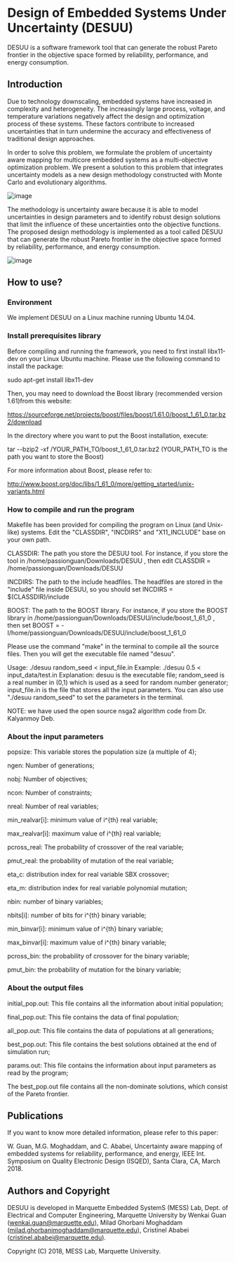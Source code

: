# Design of Embedded Systems Under Uncertainty (DESUU)

DESUU is a software framework tool that can generate the robust Pareto frontier in the objective space formed by reliability, performance, and energy consumption.

## Introduction

Due to technology downscaling, embedded systems have increased in complexity and heterogeneity. The increasingly large process, voltage, and temperature variations negatively affect the design and optimization process of these systems. These factors contribute to increased uncertainties that in turn undermine the accuracy and effectiveness of traditional design approaches. 

In order to solve this problem, we formulate the problem of uncertainty aware mapping for multicore embedded systems as a multi-objective optimization problem. We present a solution to this problem that integrates uncertainty models as a new design methodology constructed with Monte Carlo and evolutionary algorithms. 

![image](https://github.com/passionguan/DESUU/tree/master/Figures/fig_block_diagram.jpeg)

The methodology is uncertainty aware because it is able to model uncertainties in design parameters and to identify robust design solutions that limit the influence of these uncertainties onto the objective functions. The proposed design methodology is implemented as a tool called DESUU that can generate the robust Pareto frontier in the objective space formed by reliability, performance, and energy consumption.

![image](https://github.com/passionguan/DESUU/tree/master/Figures/fig_5_percent_ABS_3D.jpeg)

## How to use?

### Environment

We implement DESUU on a Linux machine running Ubuntu 14.04.

### Install prerequisites library

Before compiling and running the framework, you need to first install libx11-dev on your Linux Ubuntu machine. Please use the following command to install the package:

sudo apt-get install libx11-dev

Then, you may need to download the Boost library (recommended version 1.61)from this website:

https://sourceforge.net/projects/boost/files/boost/1.61.0/boost_1_61_0.tar.bz2/download

In the directory where you want to put the Boost installation, execute:

tar --bzip2 -xf /YOUR_PATH_TO/boost_1_61_0.tar.bz2
(YOUR_PATH_TO is the path you want to store the Boost)

For more information about Boost, please refer to: 

http://www.boost.org/doc/libs/1_61_0/more/getting_started/unix-variants.html

### How to compile and run the program

Makefile has been provided for compiling the program on Linux (and Unix-like) systems. Edit the "CLASSDIR", "INCDIRS" and "X11_INCLUDE" base on your own path.

CLASSDIR: The path you store the DESUU tool. For instance, if you store the tool in /home/passionguan/Downloads/DESUU , then edit CLASSDIR = /home/passionguan/Downloads/DESUU

INCDIRS: The path to the include headfiles. The headfiles are stored in the "include" file inside DESUU, so you should set INCDIRS = $(CLASSDIR)/include

BOOST: The path to the BOOST library. For instance, if you store the BOOST library in /home/passionguan/Downloads/DESUU/include/boost_1_61_0 , then set BOOST = -I/home/passionguan/Downloads/DESUU/include/boost_1_61_0

Please use the command "make" in the terminal to compile all the source files. Then you will get the executable file named "desuu".

Usage: ./desuu random_seed < input_file.in
Example: ./desuu 0.5 < input_data/test.in
Explanation: desuu is the executable file; random_seed is a real number in (0,1) which is used as a seed for random number generator; input_file.in is the file that stores all the input parameters. You can also use "./desuu random_seed" to set the parameters in the terminal.

NOTE: we have used the open source nsga2 algorithm code from Dr. Kalyanmoy Deb.

### About the input parameters

popsize: This variable stores the population size (a multiple of 4);

ngen: Number of generations;

nobj: Number of objectives;

ncon: Number of constraints;

nreal: Number of real variables;

min_realvar[i]: minimum value of i^{th} real variable;

max_realvar[i]: maximum value of i^{th} real variable;

pcross_real: The probability of crossover of the real variable;

pmut_real: the probability of mutation of the real variable;

eta_c: distribution index for real variable SBX crossover;

eta_m: distribution index for real variable polynomial mutation;

nbin: number of binary variables;

nbits[i]: number of bits for i^{th} binary variable;

min_binvar[i]: minimum value of i^{th} binary variable;

max_binvar[i]: maximum value of i^{th} binary variable;

pcross_bin: the probability of crossover for the binary variable;

pmut_bin: the probability of mutation for the binary variable;

### About the output files

initial_pop.out: This file contains all the information about initial population;

final_pop.out: This file contains the data of final population;

all_pop.out: This file contains the data of populations at all generations;

best_pop.out: This file contains the best solutions obtained at the end of simulation run;

params.out: This file contains the information about input parameters as read by the program;

The best_pop.out file contains all the non-dominate solutions, which consist of the Pareto frontier.


## Publications

If you want to know more detailed information, please refer to this paper:

W. Guan, M.G. Moghaddam, and C. Ababei, Uncertainty aware mapping of embedded systems for reliability, performance, and energy, IEEE Int. Symposium on Quality Electronic Design (ISQED), Santa Clara, CA, March 2018.

## Authors and Copyright

DESUU is developed in Marquette Embedded SystemS (MESS) Lab, Dept. of Electrical and Computer Engineering, Marquette University by Wenkai Guan (wenkai.guan@marquette.edu), Milad Ghorbani Moghaddam (milad.ghorbanimoghaddam@marquette.edu), Cristinel Ababei (cristinel.ababei@marquette.edu).

Copyright (C) 2018, MESS Lab, Marquette University.

